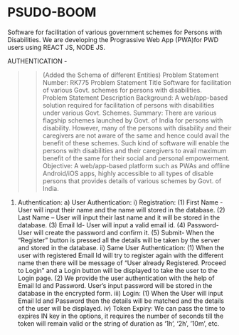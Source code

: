 # PSUDO-BOOM
Software for facilitation of various government schemes for Persons with Disabilities.
We are developing the Prograssive Web App (PWA)for PWD users using REACT JS, NODE JS.

AUTHENTICATION -
>> (Added the Schema of different Entities)
Problem Statement Number: RK775 
Problem Statement Title
Software for facilitation of various Govt. schemes for persons with disabilities.        
Problem Statement Description
Background: A web/app-based solution required for facilitation of persons with disabilities under various Govt. Schemes.
Summary: There are various flagship schemes launched by Govt. of India for persons with disability. However, many of the persons with disability and their caregivers are not aware of the same and hence could avail the benefit of these schemes. Such kind of software will enable the persons with disabilities and their caregivers to avail maximum benefit of the same for their social and personal empowerment. Objective: A web/app-based platform such as PWAs and offline Android/iOS apps, highly accessible to all types of disable persons that provides details of various schemes by Govt. of India.

1)	Authentication:
a)	User Authentication:
i)	Registration:
(1)	 First Name - User will input their name and the name will stored in the database.
(2)	 Last Name – User will input their last name and it will be stored in the database.
(3)	Email Id- User will input a valid email id.
(4)	Password- User will create the password and confirm it.
(5)	Submit- When the “Register” button is pressed all the details will be taken by the server and stored in the database.
ii)	Same User Authentication:
(1)	When the user with registered Email Id will try to register again with the different name then there will be message of “User already Registered. Proceed to Login” and a Login button will be displayed to take the user to the Login page.
(2)	We provide the user authentication with the help of Email Id and Password. User’s input password will be stored in the database in the encrypted form.
iii)	 Login:
(1)	When the User will input Email Id and Password then the details will be matched and the details of the user will be displayed.
iv)	Token Expiry: 
We can pass the time to expires IN key in the options, it requires the number of seconds till the token will remain valid or the string of duration as ‘1h’, ‘2h’, ’10m’, etc.






